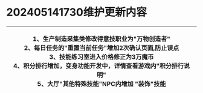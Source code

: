 # 202405141730维护更新内容

| <p>1、生产制造采集类修改得意技职业为"万物创造者"<br>2、每日任务的"重置当前任务"增加2次确认页面,防止误点<br>3、技能练习室进入价格修正为3万魔币<br>4、积分排行增加，变身功能开发中，详情查看游戏内"积分排行说明"<br>5、大厅"其他特殊技能"NPC内增加 "装饰"技能</p> |
| ------------------------------------------------------------------------------------------------------------------------------------------------------ |
